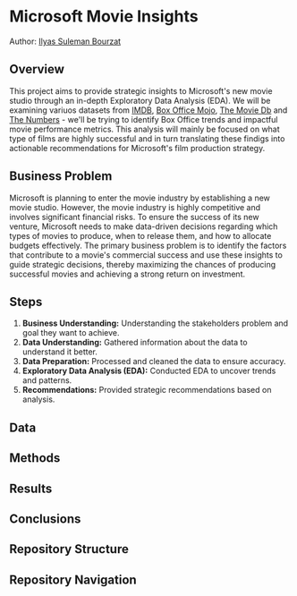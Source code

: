# Microsoft Movie Insights

Author: [Ilyas Suleman Bourzat](https://www.linkedin.com/in/ilyas-bourzat-894353260/)

## Overview
This project aims to provide strategic insights to Microsoft's new movie studio through an in-depth Exploratory Data Analysis (EDA). We will be examining variuos datasets from [IMDB](https://www.imdb.com/), [Box Office Mojo](https://www.boxofficemojo.com/), [The Movie Db](https://www.themoviedb.org/) and [The Numbers](https://the-numbers.com/) - we'll be trying to identify Box Office trends and impactful movie performance metrics. This analysis will mainly be focused on what type of films are highly successful and in turn translating these findigs into actionable recommendations for Microsoft's film production strategy.

## Business Problem 
Microsoft is planning to enter the movie industry by establishing a new movie studio. However, the movie industry is highly competitive and involves significant financial risks. To ensure the success of its new venture, Microsoft needs to make data-driven decisions regarding which types of movies to produce, when to release them, and how to allocate budgets effectively. The primary business problem is to identify the factors that contribute to a movie's commercial success and use these insights to guide strategic decisions, thereby maximizing the chances of producing successful movies and achieving a strong return on investment.

## Steps
1. **Business Understanding:** Understanding the stakeholders problem and goal they want to achieve.
2. **Data Understanding:** Gathered information about the data to understand it better.
3. **Data Preparation:** Processed and cleaned the data to ensure accuracy.
4. **Exploratory Data Analysis (EDA):** Conducted EDA to uncover trends and patterns.
5. **Recommendations:** Provided strategic recommendations based on analysis.


## Data



## Methods

## Results

## Conclusions

## Repository Structure 

## Repository Navigation
